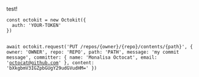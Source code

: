 <p>test!</p>
<pre class="language-javascript"><code>const octokit = new Octokit({
  auth: 'YOUR-TOKEN'
})

await octokit.request('PUT /repos/{owner}/{repo}/contents/{path}', {
  owner: 'OWNER',
  repo: 'REPO',
  path: 'PATH',
  message: 'my commit message',
  committer: {
    name: 'Monalisa Octocat',
    email: 'octocat@github.com'
  },
  content: 'bXkgbmV3IGZpbGUgY29udGVudHM='
})</code></pre>